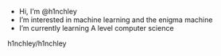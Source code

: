 - Hi, I’m @h1nchley
- I’m interested in machine learning and the enigma machine
- I’m currently learning A level computer science

h1nchley/h1nchley
